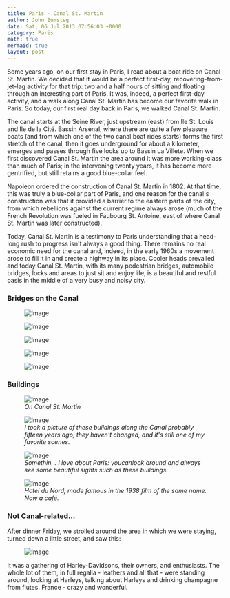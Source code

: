 ```yaml
---
title: Paris - Canal St. Martin
author: John Zumsteg
date: Sat, 06 Jul 2013 07:56:03 +0000
category: Paris
math: true
mermaid: true
layout: post
---
```

Some years ago, on our first stay in Paris, I read about a boat ride on Canal St. Martin. We decided that it would be a perfect first-day, recovering-from-jet-lag activity for that trip: two and a half hours of sitting and floating through an interesting part of Paris. It was, indeed, a perfect first-day activity, and a walk along Canal St. Martin has become our favorite walk in Paris. So today, our first real day back in Paris, we walked Canal St. Martin.

The canal starts at the Seine River, just upstream (east) from Ile St. Louis and Ile de la Cité. Bassin Arsenal, where there are quite a few pleasure boats (and from which one of the two canal boat rides starts) forms the first stretch of the canal, then it goes underground for about a kilometer, emerges and passes through five locks up to Bassin La Villete. When we first discovered Canal St. Martin the area around it was more working-class than much of Paris; in the intervening twenty years, it has become more gentrified, but still retains a good blue-collar feel.

Napoleon ordered the construction of Canal St. Martin in 1802. At that time, this was truly a blue-collar part of Paris, and one reason for the canal's construction was that it provided a barrier to the eastern parts of the city, from which rebellions against the current regime always arose (much of the French Revolution was fueled in Faubourg St. Antoine, east of where Canal St. Martin was later constructed). 

Today, Canal St. Martin is a testimony to Paris understanding that a head-long rush to progress isn't always a good thing. There remains no real economic need for the canal and, indeed, in the early 1960s a movement arose to  fill it in and create a highway in its place. Cooler heads prevailed and today Canal St. Martin, with its many pedestrian bridges, automobile bridges, locks and areas to just sit and enjoy life, is a beautiful and restful oasis in the middle of a very busy and noisy city.
<h3>Bridges on the Canal</h3>

<figure class = "landscape">
	<img src="{{ "/assets/images/2013/07/DSC03125.jpg" | prepend: site.baseurl  }}" alt="Image" />
	<figcaption><em></em></figcaption>
</figure>
<figure class = "portrait">
	<img src="{{ "/assets/images/2013/07/DSC03145.jpg" | prepend: site.baseurl  }}" alt="Image" />
	<figcaption><em></em></figcaption>
</figure>
<figure class = "landscape">
	<img src="{{ "/assets/images/2013/07/DSC03120.jpg" | prepend: site.baseurl  }}" alt="Image" />
	<figcaption><em></em></figcaption>
</figure>
<figure class = "landscape">
	<img src="{{ "/assets/images/2013/07/DSC03122.jpg" | prepend: site.baseurl  }}" alt="Image" />
	<figcaption><em></em></figcaption>
</figure>
<figure class = "landscape">
	<img src="{{ "/assets/images/2013/07/DSC03123.jpg" | prepend: site.baseurl  }}" alt="Image" />
	<figcaption><em></em></figcaption>
</figure>

<h3>Buildings</h3>

<figure class = "landscape">
    <img src="{{ "/assets/images/2013/07/DSC031491.jpg" | prepend: site.baseurl  }}" alt="Image" />
        <figcaption><em>On Canal St. Martin</em></figcaption>
  </figure>
        
  <figure class = "landscape">
    <img src="{{ "/assets/images/2013/07/DSC03135.jpg" | prepend: site.baseurl  }}" alt="Image" />
        <figcaption><em>I took a picture of these buildings along the Canal probably fifteen years ago; they haven't changed, and it's still one of my favorite scenes.</em></figcaption>
 </figure>

<figure class = "landscape">
    <img src="{{ "/assets/images/2013/07/DSC03131.jpg" | prepend: site.baseurl  }}" alt="Image" />
        <figcaption><em>Somethin. . I love about Paris: youcanlook around and <em>always</em> see some beautiful sights such as these buildings.</em></figcaption>
        </figure>
        
 <figure class = "landscape">
     <img src="{{ "/assets/images/2013/07/DSC03126.jpg" | prepend: site.baseurl  }}" alt="Image" />
         <figcaption><em>Hotel du Nord, made famous in the 1938 film of the same name. Now a café.</em></figcaption>
  </figure>

 <h3>Not Canal-related...</H3>
After dinner Friday, we strolled around the area in which we were staying, turned down a little street, and saw this:
<figure class = "landscape">
	<img src="{{"/assets/images/2013/07/DSC03156.jpg" | prepend: site.baseurl  }}" alt="Image" />
	<figcaption></figcaption>
</figure>



It was a gathering of Harley-Davidsons, their owners, and enthusiasts. The whole lot of them, in full regalia - leathers and all that - were standing around, looking at Harleys, talking about Harleys and drinking champagne from flutes. France - crazy and wonderful.
